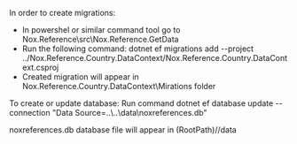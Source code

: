 In order to create migrations:
- In powershel or similar command tool go to Nox.Reference\src\Nox.Reference.GetData
- Run the following command:   dotnet ef  migrations add  <MigrationName>  --project ../Nox.Reference.Country.DataContext/Nox.Reference.Country.DataContext.csproj
- Created migration will appear in Nox.Reference.Country.DataContext\\Mirations folder

To create or update database:
Run command dotnet ef database update --connection "Data Source=..\\..\\data\\noxreferences.db"

noxreferences.db database file will appear in (RootPath)//data